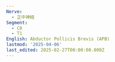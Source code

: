 ```yaml
---
Nerve:
  - 正中神経
Segment:
  - C8
  - T1
English: Abductor Pollicis Brevis (APB)
lastmod: '2025-04-06'
last_edited: 2025-02-27T00:00:00.000Z
---
```



